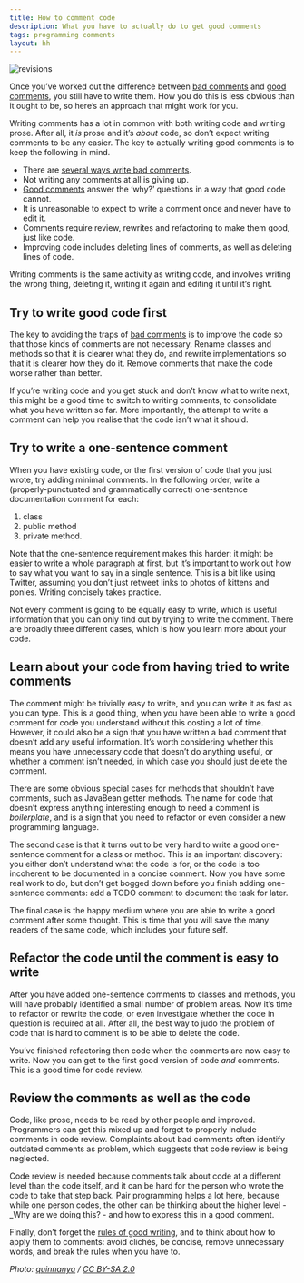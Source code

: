 ```yaml
---
title: How to comment code
description: What you have to actually do to get good comments
tags: programming comments
layout: hh
---
```


![revisions](revisions.jpg)

Once you’ve worked out the difference between [bad comments](7-ways-to-write-bad-comments) and [good comments](3-kinds-of-good-comments), you still have to write them. How you do this is less obvious than it ought to be, so here’s an approach that might work for you.

Writing comments has a lot in common with both writing code and writing prose. After all, it _is_ prose and it’s _about_ code, so don’t expect writing comments to be any easier. The key to actually writing good comments is to keep the following in mind.

* There are [several ways write bad comments](7-ways-to-write-bad-comments).
* Not writing any comments at all is giving up.
* [Good comments](3-kinds-of-good-comments) answer the ‘why?’ questions in a way that good code cannot.
* It is unreasonable to expect to write a comment once and never have to edit it.
* Comments require review, rewrites and refactoring to make them good, just like code.
* Improving code includes deleting lines of comments, as well as deleting lines of code.

Writing comments is the same activity as writing code, and involves writing the wrong thing, deleting it, writing it again and editing it until it’s right.


## Try to write good code first

The key to avoiding the traps of [bad comments](7-ways-to-write-bad-comments) is to improve the code so that those kinds of comments are not necessary. Rename classes and methods so that it is clearer what they do, and rewrite implementations so that it is clearer how they do it. Remove comments that make the code worse rather than better.

If you’re writing code and you get stuck and don’t know what to write next, this might be a good time to switch to writing comments, to consolidate what you have written so far. More importantly, the attempt to write a comment can help you realise that the code isn’t what it should.


## Try to write a one-sentence comment

When you have existing code, or the first version of code that you just wrote, try adding minimal comments. In the following order, write a (properly-punctuated and grammatically correct) one-sentence documentation comment for each:

1. class
2. public method
3. private method.

Note that the one-sentence requirement makes this harder: it might be easier to write a whole paragraph at first, but it’s important to work out how to say what you want to say in a single sentence. This is a bit like using Twitter, assuming you don’t just retweet links to photos of kittens and ponies. Writing concisely takes practice.

Not every comment is going to be equally easy to write, which is useful information that you can only find out by trying to write the comment. There are broadly three different cases, which is how you learn more about your code.


## Learn about your code from having tried to write comments

The comment might be trivially easy to write, and you can write it as fast as you can type. This is a good thing, when you have been able to write a good comment for code you understand without this costing a lot of time. However, it could also be a sign that you have written a bad comment that doesn’t add any useful information. It’s worth considering whether this means you have unnecessary code that doesn’t do anything useful, or whether a comment isn’t needed, in which case you should just delete the comment.

There are some obvious special cases for methods that shouldn’t have comments, such as JavaBean getter methods. The name for code that doesn’t express anything interesting enough to need a comment is _boilerplate_, and is a sign that you need to refactor or even consider a new programming language.

The second case is that it turns out to be very hard to write a good one-sentence comment for a class or method. This is an important discovery: you either don’t understand what the code is for, or the code is too incoherent to be documented in a concise comment. Now you have some real work to do, but don’t get bogged down before you finish adding one-sentence comments: add a TODO comment to document the task for later.

The final case is the happy medium where you are able to write a good comment after some thought. This is time that you will save the many readers of the same code, which includes your future self.



## Refactor the code until the comment is easy to write

After you have added one-sentence comments to classes and methods, you will have probably identified a small number of problem areas. Now it’s time to refactor or rewrite the code, or even investigate whether the code in question is required at all. After all, the best way to judo the problem of code that is hard to comment is to be able to delete the code.

You’ve finished refactoring then code when the comments are now easy to write. Now you can get to the first good version of code _and_ comments. This is a good time for code review.


## Review the comments as well as the code

Code, like prose, needs to be read by other people and improved. Programmers can get this mixed up and forget to properly include comments in code review. Complaints about bad comments often identify outdated comments as problem, which suggests that code review is being neglected.

Code review is needed because comments talk about code at a different level than the code itself, and it can be hard for the person who wrote the code to take that step back. Pair programming helps a lot here, because while one person codes, the other can be thinking about the higher level - _Why are we doing this? - and how to express this in a good comment.

Finally, don’t forget the [rules of good writing](george-orwell-rules-scala), and to think about how to apply them to comments: avoid clichés, be concise, remove unnecessary words, and break the rules when you have to.

_Photo: [quinnanya](https://www.flickr.com/photos/quinnanya/2021672445) / [CC BY-SA 2.0](https://creativecommons.org/licenses/by-sa/2.0/)_
